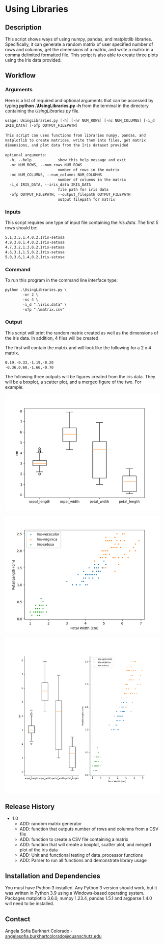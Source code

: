 # Using Libraries

## Description 
This script shows ways of using numpy, pandas, and matplotlib libraries. Specifically, it can generate a random matrix 
of user specified number of rows and columns, get the dimensions of a matrix, and write a matrix in a comma delimited 
formatted file. This script is also able to create three plots using the Iris data provided.   

## Workflow 

### Arguments 

Here is a list of required and optional arguments that can be accessed by typing **python .\UsingLibraries.py -h** from 
the terminal in the directory containing the *UsingLibraries.py* file.

```text
usage: UsingLibraries.py [-h] [-nr NUM_ROWS] [-nc NUM_COLUMNS] [-i_d IRIS_DATA] [-ofp OUTPUT_FILEPATH]

This script can uses functions from libraries numpy, pandas, and matplotlib to create matrices, write them into files, get matrix dimensions, and plot data from the Iris dataset provided

optional arguments:
  -h, --help            show this help message and exit
  -nr NUM_ROWS, --num_rows NUM_ROWS
                        number of rows in the matrix
  -nc NUM_COLUMNS, --num_columns NUM_COLUMNS
                        number of columns in the matrix
  -i_d IRIS_DATA, --iris_data IRIS_DATA
                        file path for iris data
  -ofp OUTPUT_FILEPATH, --output_filepath OUTPUT_FILEPATH
                        output filepath for matrix
```

### Inputs 

This script requires one type of input file containing the *iris.data*. The first 5 rows should be: 

```text
5.1,3.5,1.4,0.2,Iris-setosa
4.9,3.0,1.4,0.2,Iris-setosa
4.7,3.2,1.3,0.2,Iris-setosa
4.6,3.1,1.5,0.2,Iris-setosa
5.0,3.6,1.4,0.2,Iris-setosa
```

### Command 

To run this program in the command line interface type: 

```text
python .\UsingLibraries.py \
        -nr 2 \
        -nc 4 \
        -i_d ".\iris.data" \
        -ofp ".\matrix.csv"
```

### Output 

This script will print the random matrix created as well as the dimensions of the iris data. In addition, 4 files will 
be created. 

The first will contain the matrix and will look like the following for a 2 x 4 matrix. 

```text
0.19,-0.33,-1.19,-0.20
-0.36,0.60,-1.66,-0.70
```

The following three outputs will be figures created from the iris data. They will be a boxplot, a scatter plot, and a 
merged figure of the two. For example: 

![Example Boxplot](https://github.com/cu-swe4s-fall-2022/assignment-7-using-libraries-acolorado1/blob/1bc59afabfc4d127c025d99bc2c8e7919c90299b/iris_boxplot.png)

![Example Scatter Plot](https://github.com/cu-swe4s-fall-2022/assignment-7-using-libraries-acolorado1/blob/1bc59afabfc4d127c025d99bc2c8e7919c90299b/petal_width_v_length_scatter.png)

![Example of Merged Plot](https://github.com/cu-swe4s-fall-2022/assignment-7-using-libraries-acolorado1/blob/1bc59afabfc4d127c025d99bc2c8e7919c90299b/multi_panel_figure.png)

## Release History
+ 1.0 
  + ADD: random matrix generator 
  + ADD: function that outputs number of rows and columns from a CSV file 
  + ADD: function to create a CSV file containing a matrix 
  + ADD: function that will create a boxplot, scatter plot, and merged plot of the iris data
  + ADD: Unit and functional testing of data_processor functions 
  + ADD: Parser to run all functions and demonstrate library usage 

## Installation and Dependencies 

You must have Python 3 installed. Any Python 3 version should work, but it was written in Python 3.9 using a Windows-based 
operating system. Packages matplotlib 3.6.0, numpy 1.23.4, pandas 1.5.1 and argparse 1.4.0 will need to be installed. 

## Contact 

Angela Sofia Burkhart Colorado - angelasofia.burkhartcolorado@cuanschutz.edu




